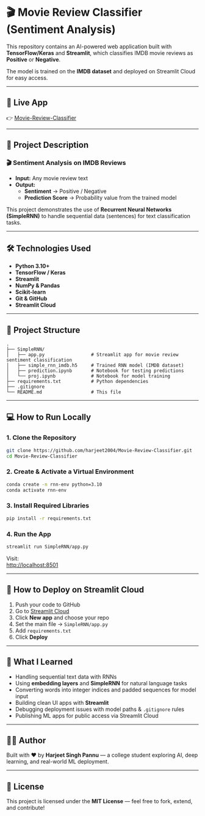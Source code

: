 # 🎬 Movie Review Classifier (Sentiment Analysis)

This repository contains an AI-powered web application built with **TensorFlow/Keras** and **Streamlit**, which classifies IMDB movie reviews as **Positive** or **Negative**.  

The model is trained on the **IMDB dataset** and deployed on Streamlit Cloud for easy access.

---

## 🔗 Live App

👉 [Movie-Review-Classifier](https://movie-review-classifier-xbbdu8pfbw8v9hhsvlnthd.streamlit.app/)

---

## 📝 Project Description

### 🎬 Sentiment Analysis on IMDB Reviews
- **Input:** Any movie review text  
- **Output:**  
  - **Sentiment** → Positive / Negative  
  - **Prediction Score** → Probability value from the trained model  

This project demonstrates the use of **Recurrent Neural Networks (SimpleRNN)** to handle sequential data (sentences) for text classification tasks.

---

## 🛠 Technologies Used

- **Python 3.10+**
- **TensorFlow / Keras**
- **Streamlit**
- **NumPy & Pandas**
- **Scikit-learn**
- **Git & GitHub**
- **Streamlit Cloud**

---

## 📁 Project Structure

```
.
├── SimpleRNN/
│   ├── app.py                 # Streamlit app for movie review sentiment classification
│   ├── simple_rnn_imdb.h5     # Trained RNN model (IMDB dataset)
│   ├── prediction.ipynb       # Notebook for testing predictions
│   └── proj.ipynb             # Notebook for model training
├── requirements.txt           # Python dependencies
├── .gitignore
└── README.md                  # This file
```

---

## 💻 How to Run Locally

### 1. Clone the Repository
```bash
git clone https://github.com/harjeet2004/Movie-Review-Classifier.git
cd Movie-Review-Classifier
```

### 2. Create & Activate a Virtual Environment
```bash
conda create -n rnn-env python=3.10
conda activate rnn-env
```

### 3. Install Required Libraries
```bash
pip install -r requirements.txt
```

### 4. Run the App
```bash
streamlit run SimpleRNN/app.py
```

Visit:  
[http://localhost:8501](http://localhost:8501)

---

## 🚀 How to Deploy on Streamlit Cloud

1. Push your code to GitHub  
2. Go to [Streamlit Cloud](https://streamlit.io/cloud)  
3. Click **New app** and choose your repo  
4. Set the main file → `SimpleRNN/app.py`  
5. Add `requirements.txt`  
6. Click **Deploy**  

---

## 🧠 What I Learned

- Handling sequential text data with RNNs  
- Using **embedding layers** and **SimpleRNN** for natural language tasks  
- Converting words into integer indices and padded sequences for model input  
- Building clean UI apps with **Streamlit**  
- Debugging deployment issues with model paths & `.gitignore` rules  
- Publishing ML apps for public access via Streamlit Cloud  

---

## 🙋‍♂️ Author

Built with ❤️ by **Harjeet Singh Pannu** — a college student exploring AI, deep learning, and real-world ML deployment.

---

## 📜 License

This project is licensed under the **MIT License** — feel free to fork, extend, and contribute!  
